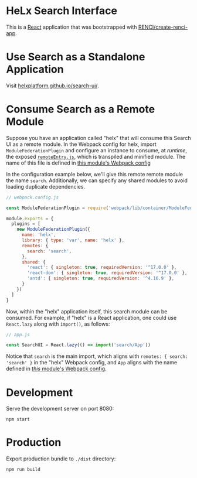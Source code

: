 # HeLx Search Interface

This is a [React](https://reactjs.org/) application that was bootstrapped with  [RENCI/create-renci-app](https://github.com/RENCI/create-renci-app).

# Use Search as a Standalone Application

Visit [helxplatform.github.io/search-ui/](https://helxplatform.github.io/search-ui/).

# Consume Search as a Remote Module

Suppose you have an application called "helx" that will consume this Search UI as a remote module. In the Webpack config for helx, import `ModuleFederationPlugin` and configure an instance to consume, at _runtime_, the exposed [`remoteEntry.js`](https://helxplatform.github.io/search-ui/remoteEntry.js), which is transpiled and minified module. The name of this file is defined in [this module's Webpack config](https://github.com/helxplatform/search-ui/blob/main/webpack.config.js#L20)

In the configuration example below, we'll give this remote remote module the name `search`. Additionally, we can specify any shared modules to avoid loading duplicate dependencies.

```js
// webpack.config.js

const ModuleFederationPlugin = require('webpack/lib/container/ModuleFederationPlugin')

module.exports = {
  plugins = [
    new ModuleFederationPlugin({
      name: 'helx',
      library: { type: 'var', name: 'helx' },
      remotes: {
        search: 'search',
      },
      shared: {
        'react': { singleton: true, requiredVersion: '^17.0.0' },
        'react-dom': { singleton: true, requiredVersion: '^17.0.0' },
        'antd': { singleton: true, requiredVersion: '^4.16.9' },
      }
    })
  ]
}
```


Now, within the "helx" application itself, this search module can be consumed. For example, if "helx" is a React application, one could use `React.lazy` along with `import()`, as follows:

```js
// app.js

const SearchUI = React.lazy(() => import('search/App'))
```

Notice that `search` is the main import, which aligns with `remotes: { search: 'search' }` in the "helx" Webpack config, and `App` aligns with the name defined in [_this_ module's Webpack config](https://github.com/helxplatform/search-ui/blob/main/webpack.config.js#L22).

# Development

Serve the development server on port 8080:

```shell
npm start
```

# Production

Export production bundle to `./dist` directory:

```shell
npm run build
```